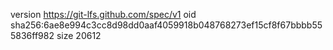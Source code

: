 version https://git-lfs.github.com/spec/v1
oid sha256:6ae8e994c3cc8d98dd0aaf4059918b048768273ef15cf8f67bbbb555836ff982
size 20612
